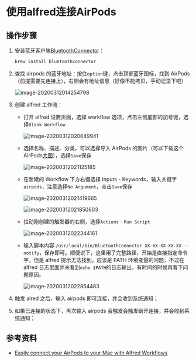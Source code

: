 # 使用alfred连接AirPods


## 操作步骤

1. 安装蓝牙客户端[BluetoothConnector](https://github.com/lapfelix/BluetoothConnector)：

   ```bash
   brew install bluetoothconnector
   ```

2. 查找 airpods 的蓝牙地址：按住`option`键，点击顶部蓝牙图标，找到 AirPods（前提需要先连接上），右侧会有地址信息（好像不能拷贝，手动记录下吧）

   ![image-20200312014254798](https://pic-1251468582.file.myqcloud.com/pic/2021/11/04/59165a.png)

3. 创建 alfred 工作流：

   - 打开 alfred 设置页面，选择 workflow 选项，点击左侧底部的加号键，选择`Blank Workflow`

     ![image-20200312020649941](https://pic-1251468582.file.myqcloud.com/pic/2021/11/04/37aa5b.png)

   - 选择名称、描述、分类，可以选择导入 AirPods 的图片（可以下载这个 AirPods[大图](https://www.apple.com/v/airpods/j/images/overview/airpods__dh7xkbort402_large_2x.jpg)），选择`Save`保存

     ![image-20200312021125185](https://pic-1251468582.file.myqcloud.com/pic/2021/11/04/3d471f.png)

   - 在新建的 Workflow 下方右键选择 Inputs - Keywords，输入关键字`airpods`，注意选择`No Argument`，点击`Save`保存

     ![image-20200312021419665](https://pic-1251468582.file.myqcloud.com/pic/2021/11/04/cf1533.png)

     ![image-20200312021850603](https://pic-1251468582.file.myqcloud.com/pic/2021/11/04/634d80.png)

   - 拉动刚创建的触发器的右侧，选择`Actions` - `Run Script`

     ![image-20200312022344161](https://pic-1251468582.file.myqcloud.com/pic/2021/11/04/88e78e.png)

   - 输入脚本内容 `/usr/local/bin/BluetoothConnector XX-XX-XX-XX-XX --notify`，保存即可。顺便说下，这里用了完整路径，开始是直接指定命令字，但是 alfred 提示无法找到。应该是 PATH 环境变量的问题，不过在 alfred 日志里面并未看到`echo $PATH`的日志输出，有时间的时候再看下问题原因。

     ![image-20200312022854483](https://pic-1251468582.file.myqcloud.com/pic/2021/11/04/ca0490.png)

4. 触发 alred 之后，输入 airpods 即可连接，并会收到系统通知；

5. 如果已连接的状态下，再次输入 airpods 会触发会触发断开连接，并会收到系统通知；

## 参考资料

- [Easily connect your AirPods to your Mac with Alfred Workflows](https://gary.mcad.am/easily-connect-your-airpods-to-your-mac-with-alfred-workflows-feea1b2fce78)

